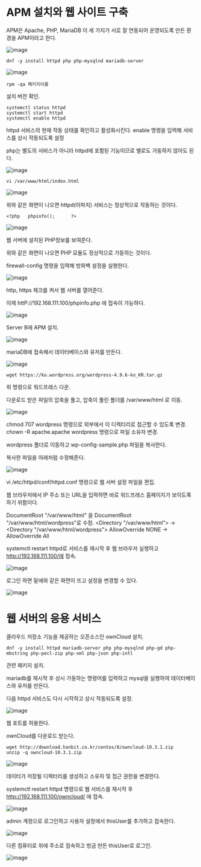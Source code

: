 # APM 설치와 웹 사이트 구축
APM은 Apache, PHP, MariaDB 이 세 가지가 서로 잘 연동되어 운영되도록 만든 환경을 APM이라고 한다.

![image](https://user-images.githubusercontent.com/82895809/195068467-4a84db29-09ef-4662-a979-e53d1063d29f.png)
```
dnf -y install httpd php php-mysqlnd mariadb-server
```

![image](https://user-images.githubusercontent.com/82895809/195068567-a5660398-379a-4fe7-a951-3c34412e5a65.png)

```
rpm -qa 패키지이름
```
설치 버전 확인.

```
systemctl status httpd
systemctl start httpd
systemctl enable httpd
```
httpd 서비스의 현재 작동 상태를 확인하고 활성화시킨다.
enable 명령을 입력해 서비스를 상시 작동되도록 설정

php는 별도의 서비스가 아니라 httpd에 포함된 기능이므로 별로도 가동하지 않아도 된다.

![image](https://user-images.githubusercontent.com/82895809/195068987-42e0ff47-d980-49c6-939a-4d8fd1d59fdb.png)

```
vi /var/www/html/index.html
```

![image](https://user-images.githubusercontent.com/82895809/195072394-4caa87d0-8473-4fd8-9139-5ca10b7ffc24.png)

위와 같은 화면이 나오면 httpd(아파치) 서비스는 정상적으로 작동하는 것이다.

```
<?php   phpinfo();      ?>
```

![image](https://user-images.githubusercontent.com/82895809/195073286-58221958-fe79-4399-9a47-84b6d429d782.png)

웹 서버에 설치된 PHP정보를 보여준다.

위와 같은 화면이 나오면 PHP 모듈도 정상적으로 가동하는 것이다.


firewall-config 명령을 입력해 방화벽 설정을 실행한다.

![image](https://user-images.githubusercontent.com/82895809/195073678-736eec20-41a5-487f-9a75-7cee8c930f99.png)

http, https 체크를 켜서 웹 서버를 열어준다.

이제 httP://192.168.111.100/phpinfo.php 에 접속이 가능하다.

![image](https://user-images.githubusercontent.com/82895809/195073936-03a08f7a-91e2-4fe6-8654-b15184916e8f.png)

Server B에 APM 설치.

![image](https://user-images.githubusercontent.com/82895809/195074707-9a7e9a10-6b55-48ca-8cee-b551ab833630.png)

mariaDB에 접속해서 데이터베이스와 유저를 만든다.

![image](https://user-images.githubusercontent.com/82895809/195075144-01e515d2-3aa9-4ed6-be7e-28c620461e16.png)

```
wget https://ko.wordpress.org/wordpress-4.9.6-ko_KR.tar.gz
```
위 명령으로 워드프레스 다운.

다운로드 받은 파일의 압축을 풀고, 압축이 풀린 폴더를 /var/www/html 로 이동.

![image](https://user-images.githubusercontent.com/82895809/195075526-739835b6-d713-45db-86f6-a2ddb88002f2.png)

chmod 707 wordpress 명령으로 외부에서 이 디렉터리로 접근할 수 있도록 변경.
chown -R apache.apache wordpress 명령으로 파일 소유자 변경.

wordpress 폴더로 이동하고 wp-config-sample.php 파일을 복사한다.

복사한 파일을 아래처럼 수정해준다.

![image](https://user-images.githubusercontent.com/82895809/195076360-2b53b6ae-43ed-43a8-a517-2c1ad597d5c5.png)

vi /etc/httpd/conf/httpd.conf 명령으로 웹 서버 설정 파일을 편집.

웹 브라우저에서 IP 주소 또는 URL을 입력하면 바로 워드프레스 홈페이지가 보이도록 하기 위함이다.

DocumentRoot "/var/www/html" 을 DocumentRoot "/var/www/html/wordpress"로 수정.
<Directory "/var/www/html"> -> <Directory "/var/www/html/wordpress">
AllowOverride NONE -> AllowOverride All

systemctl restart httpd로 서비스를 재시작 후 웹 브라우저 실행하고 http://192.168.111.100/에 접속.

![image](https://user-images.githubusercontent.com/82895809/195077578-e12d1d7f-02bc-4fe4-a0c6-e06fb57b38ad.png)

로그인 하면 밑에와 같은 화면이 뜨고 설정을 변경할 수 있다.

![image](https://user-images.githubusercontent.com/82895809/195077942-a59fcac3-a2bf-4ea4-b6f7-ecd55798bec8.png)

# 웹 서버의 응용 서비스
클라우드 저장소 기능을 제공하는 오픈소스인 ownCloud 설치.

```
dnf -y install httpd mariadb-server php php-mysqlnd php-gd php-mbstring php-pecl-zip php-xml php-json php-intl
```
관련 패키지 설치.

mariadb를 재시작 후 상시 가동하는 명령어를 입력하고 mysql을 실행하여 데이터베이스와 유저를 만든다.

다음 httpd 서비스도 다시 시작하고 상시 작동되도록 설정.

![image](https://user-images.githubusercontent.com/82895809/195079894-e8810e67-1179-4532-aafe-2a78d7c37422.png)

웹 포트를 허용한다.

ownCloud를 다운로드 받는다.

```
wget http://download.hanbit.co.kr/centos/8/owncloud-10.3.1.zip
unzip -q owncloud-10.3.1.zip
```
![image](https://user-images.githubusercontent.com/82895809/195081084-247ca6a9-e0fd-4ef5-a426-2312c2f4baa0.png)

데이터가 저장될 디렉터리를 생성하고 소유자 및 접근 권한을 변경한다.

systemctl restart httpd 명령으로 웹 서비스를 재시작 후 http://192.168.111.100/owncloud/ 에 접속.

![image](https://user-images.githubusercontent.com/82895809/195081413-f6a6f21f-10ec-4b92-8a21-08711b216a75.png)

admin 계정으로 로그인하고 사용자 설정에서 thisUser를 추가하고 접속한다.

![image](https://user-images.githubusercontent.com/82895809/195081985-773dc018-4d01-4f46-84c6-31bfe04f47df.png)

다른 컴퓨터로 위에 주소로 접속하고 방금 만든 thisUser로 로그인.

![image](https://user-images.githubusercontent.com/82895809/195082634-fd957cf6-048c-4c5d-9cad-24abd93779c8.png)

